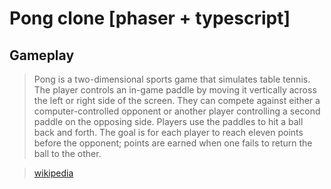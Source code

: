 # Pong clone [phaser + typescript]

## Gameplay
>Pong is a two-dimensional sports game that simulates table tennis. 
The player controls an in-game paddle by moving it vertically across the left or right side of the screen.
They can compete against either a computer-controlled opponent or another player controlling a second paddle on the opposing side. 
Players use the paddles to hit a ball back and forth. 
The goal is for each player to reach eleven points before the opponent; points are earned when one fails to return the ball to the other.

>[wikipedia](https://en.wikipedia.org/wiki/Pong)